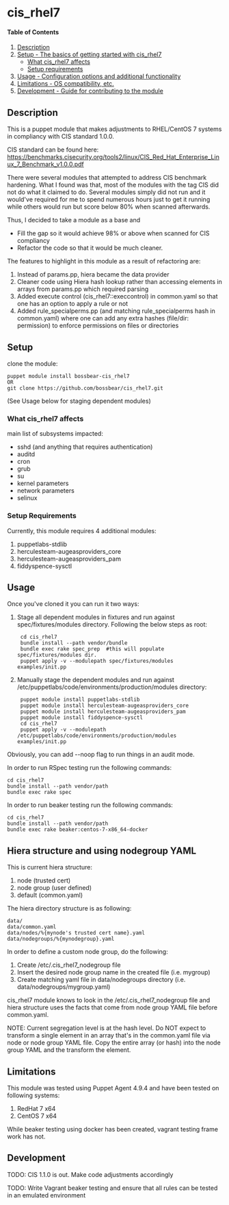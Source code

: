 # cis_rhel7

#### Table of Contents

1. [Description](#description)
1. [Setup - The basics of getting started with cis_rhel7](#setup)
    * [What cis_rhel7 affects](#what-cis_rhel7-affects)
    * [Setup requirements](#setup-requirements)
1. [Usage - Configuration options and additional functionality](#usage)
1. [Limitations - OS compatibility, etc.](#limitations)
1. [Development - Guide for contributing to the module](#development)

## Description

This is a puppet module that makes adjustments to RHEL/CentOS 7 systems in compliancy with CIS standard 1.0.0.

CIS standard can be found here:
https://benchmarks.cisecurity.org/tools2/linux/CIS_Red_Hat_Enterprise_Linux_7_Benchmark_v1.0.0.pdf

There were several modules that attempted to address CIS benchmark hardening.  What I found was that, most of the modules with the tag CIS did not do what it claimed to do.  Several modules simply did not run and it would've required for me to spend numerous hours just to get it running while others would run but score below 80% when scanned afterwards.

Thus, I decided to take a module as a base and
* Fill the gap so it would achieve 98% or above when scanned for CIS compliancy
* Refactor the code so that it would be much cleaner.

The features to highlight in this module as a result of refactoring are:
1. Instead of params.pp, hiera became the data provider
2. Cleaner code using Hiera hash lookup rather than accessing elements in arrays from params.pp which required parsing
3. Added execute control (cis_rhel7::execcontrol) in common.yaml so that one has an option to apply a rule or not
4. Added rule_specialperms.pp (and matching rule_specialperms hash in common.yaml) where one can add any extra hashes (file/dir: permission) to enforce permissions on files or directories

## Setup

clone the module:

    puppet module install bossbear-cis_rhel7
    OR
    git clone https://github.com/bossbear/cis_rhel7.git
(See Usage below for staging dependent modules)

### What cis_rhel7 affects

main list of subsystems impacted:
* sshd (and anything that requires authentication)
* auditd
* cron
* grub
* su
* kernel parameters
* network parameters
* selinux

### Setup Requirements

Currently, this module requires 4 additional modules:

1. puppetlabs-stdlib
2. herculesteam-augeasproviders_core
2. herculesteam-augeasproviders_pam
3. fiddyspence-sysctl

## Usage

Once you've cloned it you can run it two ways:

1. Stage all dependent modules in fixtures and run against spec/fixtures/modules directory.  Following the below steps as root:

        cd cis_rhel7
        bundle install --path vendor/bundle
        bundle exec rake spec_prep  #this will populate spec/fixtures/modules dir.
        puppet apply -v --modulepath spec/fixtures/modules examples/init.pp

2. Manually stage the dependent modules and run against /etc/puppetlabs/code/environments/production/modules directory:

        puppet module install puppetlabs-stdlib
        puppet module install herculesteam-augeasproviders_core
        puppet module install herculesteam-augeasproviders_pam
        puppet module install fiddyspence-sysctl
        cd cis_rhel7
        puppet apply -v --modulepath /etc/puppetlabs/code/environments/production/modules examples/init.pp

Obviously, you can add --noop flag to run things in an audit mode.

In order to run RSpec testing run the following commands:
   
    cd cis_rhel7
    bundle install --path vendor/path
    bundle exec rake spec

In order to run beaker testing run the following commands:

    cd cis_rhel7
    bundle install --path vendor/path
    bundle exec rake beaker:centos-7-x86_64-docker

## Hiera structure and using nodegroup YAML
This is current hiera structure:
1. node (trusted cert)
2. node group (user defined)
3. default (common.yaml)

The hiera directory structure is as following:

    data/
    data/common.yaml
    data/nodes/%{mynode's trusted cert name}.yaml
    data/nodegroups/%{mynodegroup}.yaml

In order to define a custom node group, do the following:

1. Create /etc/.cis_rhel7_nodegroup file
2. Insert the desired node group name in the created file (i.e. mygroup)
3. Create matching yaml file in data/nodegroups directory (i.e. data/nodegroups/mygroup.yaml)

cis_rhel7 module knows to look in the /etc/.cis_rhel7_nodegroup file and hiera structure uses the facts that come from node group YAML file before common.yaml.

NOTE: Current segregation level is at the hash level. Do NOT expect to transform a single element in an array that's in the common.yaml file via node or node group YAML file.  Copy the entire array (or hash) into the node group YAML and the transform the element.

## Limitations

This module was tested using Puppet Agent 4.9.4 and have been tested on following systems:

1. RedHat 7 x64
2. CentOS 7 x64

While beaker testing using docker has been created, vagrant testing frame work has not.


## Development
TODO: CIS 1.1.0 is out.  Make code adjustments accordingly

TODO: Write Vagrant beaker testing and ensure that all rules can be tested in an emulated environment
